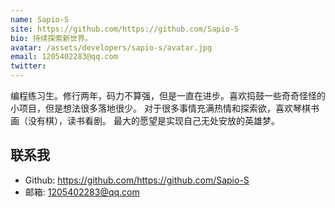 ```yaml
---
name: Sapio-S
site: https://github.com/https://github.com/Sapio-S
bio: 持续探索新世界。
avatar: /assets/developers/sapio-s/avatar.jpg
email: 1205402283@qq.com
twitter: 
---
```


编程练习生。修行两年，码力不算强，但是一直在进步。喜欢捣鼓一些奇奇怪怪的小项目，但是想法很多落地很少。
对于很多事情充满热情和探索欲，喜欢琴棋书画（没有棋），读书看剧。
最大的愿望是实现自己无处安放的英雄梦。

## 联系我

- Github: <https://github.com/https://github.com/Sapio-S>
- 邮箱: 1205402283@qq.com
